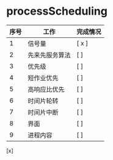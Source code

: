 # processScheduling

|序号|工作|完成情况|
|--|--|--|
|1|信号量|[ x ]|
|2|先来先服务算法|[ ]|
|3|优先级|[ ]|
|4|短作业优先|[ ]|
|5|高响应比优先|[ ]|
|6|时间片轮转|[ ]|
|7|时间片中断|[ ]|
|8|界面|[ ]|
|9|进程内容|[ ]|
[x]
